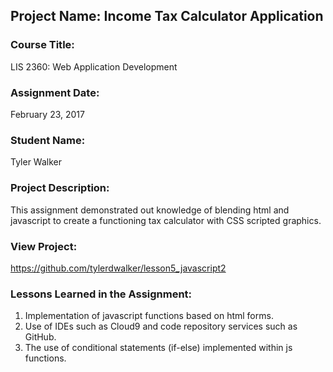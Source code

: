 ## Project Name:  Income Tax Calculator Application

### Course Title:
LIS 2360:  Web Application Development

### Assignment Date:  
February 23, 2017

### Student Name:  
Tyler Walker

### Project Description:
This assignment demonstrated out knowledge of blending html and javascript to create a functioning tax calculator with CSS scripted graphics. 

### View Project:
https://github.com/tylerdwalker/lesson5_javascript2

### Lessons Learned in the Assignment:
1. Implementation of javascript functions based on html forms.
2. Use of IDEs such as Cloud9 and code repository services such as GitHub.
3. The use of conditional statements (if-else) implemented within js functions.
